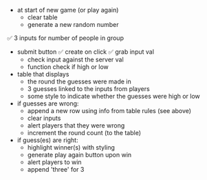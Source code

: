 - at start of new game (or play again)    
    - clear table 
    - generate a new random number

✅ 3 inputs for number of people in group
- submit button
   ✅ create on click 
    ✅ grab input val
    - check input against the server val 
    - function check if high or low 
- table that displays 
    - the round the guesses were made in
    - 3 guesses linked to the inputs from players
    - some style to indicate whether the guesses were high or low
- if guesses are wrong:
    - append a new row using info from table rules (see above)
    - clear inputs
    - alert players that they were wrong
    - increment the round count (to the table)
- if guess(es) are right:
    - highlight winner(s) with styling
    - generate play again button upon win
    - alert players to win
    - append 'three' for 3




